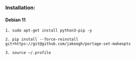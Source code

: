### Installation:

#### Debian 11

    1. sudo apt-get install python3-pip -y

    2. pip install --force-reinstall git+https://git@github.com/jakeogh/portage-set-makeopts

    3. source ~/.profile

